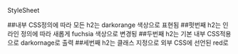 StyleSheet

##내부 CSS정의에 따라 모든 h2는 darkorange 색상으로 표현됨
##펏번째 h2는 인라인 정의에 따라 새롭게 fuchsia 색상으로 변경됭
##두번째 h2는 기본 내부 CSS적용으로 darkornage로 출력
##세번째 h2는 클래스 지정으로 외부 CSS에 선언된 red로 
